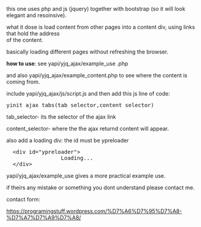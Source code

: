 this one uses php and js (jquery) together with bootstrap (so it will look elegant and resoinsive).

what it dose is load content from other pages into  a content div, using links that hold the address
<br>of the content.<br>

basically loading different pages without refreshing the browser.


<b>how to use</b>: see yapi/yjq_ajax/example_use .php<br>

and also yapi/yjq_ajax/example_content.php to see where the content is coming from.

include yapi/yjq_ajax/js/script.js
and then add this js line of code:

<pre>
yinit_ajax_tabs(tab_selector,content_selector)
</pre>
tab_selector- its the selector of the ajax link

content_selector- where the the ajax returnd content will appear.


also add a loading div:
the id must be ypreloader 
<pre>
  &ltdiv id="ypreloader"&gt
				 Loading...				
  &lt/div&gt
</pre>

yapi/yjq_ajax/example_use gives a more practical example use.

if theirs any mistake or something you dont understand please contact me.

contact form:

https://programingstuff.wordpress.com/%D7%A6%D7%95%D7%A8-%D7%A7%D7%A9%D7%A8/



